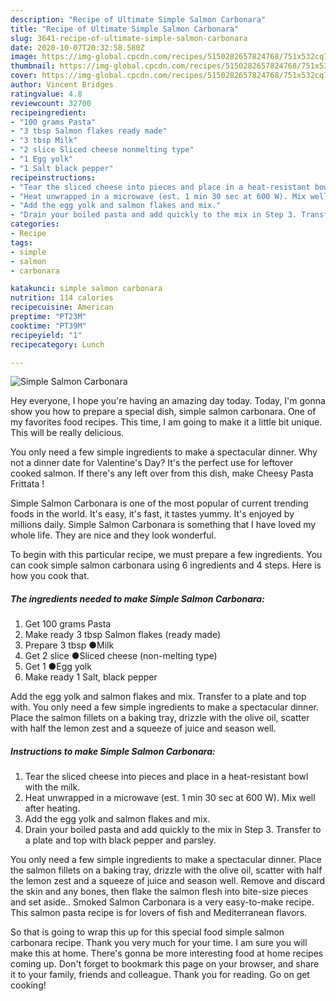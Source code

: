 ```yaml
---
description: "Recipe of Ultimate Simple Salmon Carbonara"
title: "Recipe of Ultimate Simple Salmon Carbonara"
slug: 3641-recipe-of-ultimate-simple-salmon-carbonara
date: 2020-10-07T20:32:58.580Z
image: https://img-global.cpcdn.com/recipes/5150282657824768/751x532cq70/simple-salmon-carbonara-recipe-main-photo.jpg
thumbnail: https://img-global.cpcdn.com/recipes/5150282657824768/751x532cq70/simple-salmon-carbonara-recipe-main-photo.jpg
cover: https://img-global.cpcdn.com/recipes/5150282657824768/751x532cq70/simple-salmon-carbonara-recipe-main-photo.jpg
author: Vincent Bridges
ratingvalue: 4.8
reviewcount: 32700
recipeingredient:
- "100 grams Pasta"
- "3 tbsp Salmon flakes ready made"
- "3 tbsp Milk"
- "2 slice Sliced cheese nonmelting type"
- "1 Egg yolk"
- "1 Salt black pepper"
recipeinstructions:
- "Tear the sliced cheese into pieces and place in a heat-resistant bowl with the milk."
- "Heat unwrapped in a microwave (est. 1 min 30 sec at 600 W). Mix well after heating."
- "Add the egg yolk and salmon flakes and mix."
- "Drain your boiled pasta and add quickly to the mix in Step 3. Transfer to a plate and top with black pepper and parsley."
categories:
- Recipe
tags:
- simple
- salmon
- carbonara

katakunci: simple salmon carbonara 
nutrition: 114 calories
recipecuisine: American
preptime: "PT23M"
cooktime: "PT39M"
recipeyield: "1"
recipecategory: Lunch

---
```



![Simple Salmon Carbonara](https://img-global.cpcdn.com/recipes/5150282657824768/751x532cq70/simple-salmon-carbonara-recipe-main-photo.jpg)

Hey everyone, I hope you're having an amazing day today. Today, I'm gonna show you how to prepare a special dish, simple salmon carbonara. One of my favorites food recipes. This time, I am going to make it a little bit unique. This will be really delicious.

You only need a few simple ingredients to make a spectacular dinner. Why not a dinner date for Valentine&#39;s Day? It&#39;s the perfect use for leftover cooked salmon. If there&#39;s any left over from this dish, make Cheesy Pasta Frittata !

Simple Salmon Carbonara is one of the most popular of current trending foods in the world. It's easy, it's fast, it tastes yummy. It's enjoyed by millions daily. Simple Salmon Carbonara is something that I have loved my whole life. They are nice and they look wonderful.


To begin with this particular recipe, we must prepare a few ingredients. You can cook simple salmon carbonara using 6 ingredients and 4 steps. Here is how you cook that.

<!--inarticleads1-->

##### The ingredients needed to make Simple Salmon Carbonara:

1. Get 100 grams Pasta
1. Make ready 3 tbsp Salmon flakes (ready made)
1. Prepare 3 tbsp ●Milk
1. Get 2 slice ●Sliced cheese (non-melting type)
1. Get 1 ●Egg yolk
1. Make ready 1 Salt, black pepper


Add the egg yolk and salmon flakes and mix. Transfer to a plate and top with. You only need a few simple ingredients to make a spectacular dinner. Place the salmon fillets on a baking tray, drizzle with the olive oil, scatter with half the lemon zest and a squeeze of juice and season well. 

<!--inarticleads2-->

##### Instructions to make Simple Salmon Carbonara:

1. Tear the sliced cheese into pieces and place in a heat-resistant bowl with the milk.
1. Heat unwrapped in a microwave (est. 1 min 30 sec at 600 W). Mix well after heating.
1. Add the egg yolk and salmon flakes and mix.
1. Drain your boiled pasta and add quickly to the mix in Step 3. Transfer to a plate and top with black pepper and parsley.


You only need a few simple ingredients to make a spectacular dinner. Place the salmon fillets on a baking tray, drizzle with the olive oil, scatter with half the lemon zest and a squeeze of juice and season well. Remove and discard the skin and any bones, then flake the salmon flesh into bite-size pieces and set aside.. Smoked Salmon Carbonara is a very easy-to-make recipe. This salmon pasta recipe is for lovers of fish and Mediterranean flavors. 

So that is going to wrap this up for this special food simple salmon carbonara recipe. Thank you very much for your time. I am sure you will make this at home. There's gonna be more interesting food at home recipes coming up. Don't forget to bookmark this page on your browser, and share it to your family, friends and colleague. Thank you for reading. Go on get cooking!
